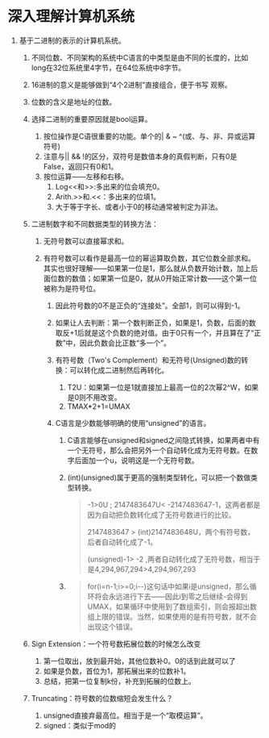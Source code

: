 # 深入理解计算机系统

1. 基于二进制的表示的计算机系统。

   1. 不同位数、不同架构的系统中C语言的中类型是由不同的长度的，比如long在32位系统里4字节，在64位系统中8字节。

   2. 16进制的意义是能够做到“4个2进制”直接组合，便于书写 观察。

   3. 位数的含义是地址的位数。

   4. 选择二进制的重要原因就是bool运算。

      1. 按位操作是C语很重要的功能。单个的| & ~ ^(或、与、非、异或运算符号)
      2. 注意与|| && !的区分，双符号是数值本身的真假判断，只有0是False，返回只有0和1。
      3. 按位运算——左移和右移。
         1. Log<<和>>:多出来的位会填充0。
         2. Arith.>>和.<<：多出来的位填1。
         3. 大于等于字长、或者小于0的移动通常被判定为非法。

   5. 二进制数字和不同数据类型的转换方法：

      1. 无符号数可以直接幂求和。

      2. 有符号数可以看作是最高一位的幂运算取负数，其它位数全部求和。其实也很好理解——如果第一位是1，那么就从负数开始计数，加上后面位数的数值；如果第一位是0，就从0开始正常计数——这个第一位被称为是符号位。

         1. 因此符号数的0不是正负的“连接处”。全部1，则可以得到-1。

         2. 如果让人去判断：第一个数判断正负，如果是1，负数，后面的数取反+1后就是这个负数的绝对值。由于0只有一个，并且算在了“正数”中，因此负数会比正数“多一个”。

         3. 有符号数（Two's Complement）和无符号(Unsigned)数的转换：可以转化成二进制然后再转化。

            1. T2U：如果第一位是1就直接加上最高一位的2次幂2^W，如果是0则不用改变。
            2. TMAX*2+1=UMAX

         4. C语言是少数能够明确的使用“unsigned”的语言。

            1. C语言能够在unsigned和signed之间隐式转换，如果两者中有一个无符号，那么会把另外一个自动转化成为无符号数。在数字后面加一个u，说明这是一个无符号数。

            2. (int)(unsigned)属于更高的强制类型转化，可以把一个数做类型转换。

               > -1>0U ; 2147483647U< -2147483647-1，这两者都是因为自动把负数转化成了无符号数进行的比较。
               >
               > 2147483647 > (int)2147483648U，两个有符号数，后者自动转化成了-1。
               >
               > (unsigned)-1> -2 ,两者自动转化成了无符号数，相当于是4,294,967,294>4,294,967,293

            3. > for(i=n-1;i>=0;i--)这句话中如果i是unsigned，那么循环将会永远进行下去——因此i到零之后继续-会得到UMAX，如果循环中使用到了数组索引，则会报超出数组上限的错误。当然，如果使用的是有符号数，就不会出现这个错误。 
   
   6. Sign Extension：一个符号数拓展位数的时候怎么改变
   
      1. 第一位取出，放到最开始，其他位数补0。0的话到此就可以了
      2. 如果是负数，首位为1，那拓展出来的位数补1。
      3. 总结，把第一位复制k份，补充到拓展的位数上。
   
   7. Truncating：符号数的位数缩短会发生什么？
   
      1. unsigned直接弃最高位。相当于是一个“取模运算”。
      2. signed：类似于mod的